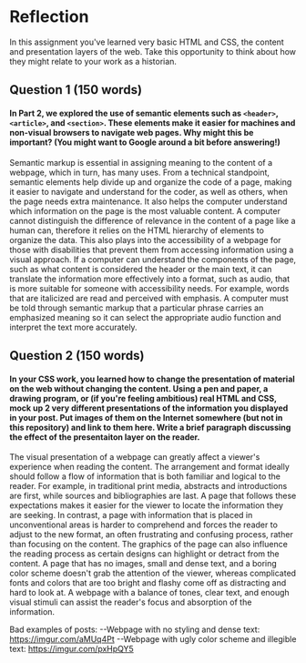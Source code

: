 # Reflection

In this assignment you've learned very basic HTML and CSS, the content and presentation layers of the web. Take this opportunity to think about how they might relate to your work as a historian. 

## Question 1 (150 words)
#### In Part 2, we explored the use of semantic elements such as `<header>`, `<article>`, and `<section>`. These elements make it easier for machines and non-visual browsers to navigate web pages. Why might this be important? (You might want to Google around a bit before answering!)

Semantic markup is essential in assigning meaning to the content of a webpage, which in turn, has many uses. From a technical standpoint, semantic elements help divide up and organize the code of a page, making it easier to navigate and understand for the coder, as well as others, when the page needs extra maintenance. It also helps the computer understand which information on the page is the most valuable content. A computer cannot distinguish the difference of relevance in the content of a page like a human can, therefore it relies on the HTML hierarchy of elements to organize the data. This also plays into the accessibility of a webpage for those with disabilities that prevent them from accessing information using a visual approach. If a computer can understand the components of the page, such as what content is considered the header or the main text, it can translate the information more effectively into a format, such as audio, that is more suitable for someone with accessibility needs. For example, words that are italicized are read and perceived with emphasis. A computer must be told through semantic markup that a particular phrase carries an emphasized meaning so it can select the appropriate audio function and interpret the text more accurately.

## Question 2 (150 words)
#### In your CSS work, you learned how to change the presentation of material on the web without changing the content. Using a pen and paper, a drawing program, or (if you're feeling ambitious) real HTML and CSS, mock up 2 very different presentations of the information you displayed in your post. Put images of them on the Internet somewhere (but not in this repository) and link to them here. Write a brief paragraph discussing the effect of the presentaiton layer on the reader.

The visual presentation of a webpage can greatly affect a viewer's experience when reading the content. The arrangement and format ideally should follow a flow of information that is both familiar and logical to the reader. For example, in traditional print media, abstracts and introductions are first, while sources and bibliographies are last. A page that follows these expectations makes it easier for the viewer to locate the information they are seeking. In contrast, a page with information that is placed in unconventional areas is harder to comprehend and forces the reader to adjust to the new format, an often frustrating and confusing process, rather than focusing on the content. The graphics of the page can also influence the reading process as certain designs can highlight or detract from the content. A page that has no images, small and dense text, and a boring color scheme doesn't grab the attention of the viewer, whereas complicated fonts and colors that are too bright and flashy come off as distracting and hard to look at. A webpage with a balance of tones, clear text, and enough visual stimuli can assist the reader's focus and absorption of the information.

Bad examples of posts:
--Webpage with no styling and dense text:
https://imgur.com/aMUq4Pt
--Webpage with ugly color scheme and illegible text:
https://imgur.com/pxHpQY5
